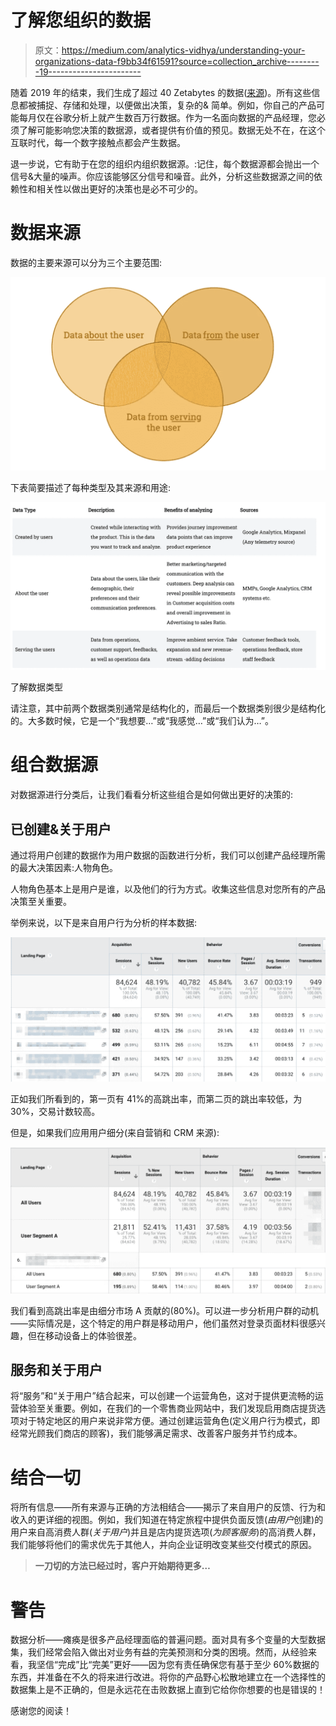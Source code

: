 # 了解您组织的数据

> 原文：<https://medium.com/analytics-vidhya/understanding-your-organizations-data-f9bb34f61591?source=collection_archive---------19----------------------->

随着 2019 年的结束，我们生成了超过 40 Zetabytes 的数据([来源](https://www.seagate.com/files/www-content/our-story/trends/files/idc-seagate-dataage-whitepaper.pdf))。所有这些信息都被捕捉、存储和处理，以便做出决策，复杂的& ‌简单。例如，你自己的产品可能每月仅在谷歌分析上就产生数百万行数据。作为一名面向数据的产品经理，您必须了解可能影响您决策的数据源，或者提供有价值的预见。数据无处不在，在这个互联时代，每一个数字接触点都会产生数据。

退一步说，它有助于在您的组织内组织数据源。‌‌:记住，每个数据源都会抛出一个信号&大量的噪声。你应该能够区分信号和噪音。‌此外，分析这些数据源之间的依赖性和相关性以做出更好的决策也是必不可少的。

# 数据来源

数据的主要来源可以分为三个主要范围:

![](img/e2bb1a2b4f87432791a3889b32c3f3de.png)

下表简要描述了每种类型及其来源和用途:

![](img/6f974539db8d0749a981d2cee5f38217.png)

了解数据类型

请注意，其中前两个数据类别通常是结构化的，而最后一个数据类别很少是结构化的。大多数时候，它是一个“我想要…”或“我感觉…”或“我们认为…”。

# 组合数据源

对数据源进行分类后，让我们看看分析这些组合是如何做出更好的决策的:

## 已创建&关于用户

通过将用户创建的数据作为用户数据的函数进行分析，我们可以创建产品经理所需的最大决策因素:人物角色。

人物角色基本上是用户是谁，以及他们的行为方式。收集这些信息对您所有的产品决策至关重要。

举例来说，以下是来自用户行为分析的样本数据:

![](img/0d903ea9fe4a8a99361e2be5a88dfdd5.png)

正如我们所看到的，第一页有 41%的高跳出率，而第二页的跳出率较低，为 30%，交易计数较高。

但是，如果我们应用用户细分(来自营销和 CRM 来源):

![](img/3a0d72aec336d285d7411eb4d0ffcb64.png)

我们看到高跳出率是由细分市场 A 贡献的(80%)。可以进一步分析用户群的动机——实际情况是，这个特定的用户群是移动用户，他们虽然对登录页面材料很感兴趣，但在移动设备上的体验很差。

## 服务和关于用户

将“服务”和“关于用户”结合起来，可以创建一个运营角色，这对于提供更流畅的运营体验至关重要。例如，在我们的一个零售商业网站中，我们发现启用商店提货选项对于特定地区的用户来说非常方便。通过创建运营角色(定义用户行为模式，即经常光顾我们商店的顾客)，我们能够满足需求、改善客户服务并节约成本。

# 结合一切

将所有信息——所有来源与正确的方法相结合——揭示了来自用户的反馈、行为和收入的更详细的视图。例如，我们知道在特定旅程中提供负面反馈(*由用户*创建)的用户来自高消费人群(*关于用户*)并且是店内提货选项(*为顾客服务*)的高消费人群，我们能够将他们的需求优先于其他人，并向企业证明改变某些交付模式的原因。

> **一刀切的方法已经过时，客户开始期待更多…**

# 警告

数据分析——瘫痪是很多产品经理面临的普遍问题。面对具有多个变量的大型数据集，我们经常会陷入做出对业务有益的完美预测和分类的困境。然而，从经验来看，我坚信“完成”比“完美”更好——因为您有责任确保您有基于至少 60%数据的东西，并准备在不久的将来进行改进。将你的产品野心松散地建立在一个选择性的数据集上是不正确的，但是永远花在击败数据上直到它给你你想要的也是错误的！

感谢您的阅读！